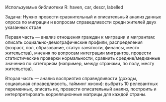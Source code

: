 Используемые библиотеки R: haven, car, descr, labelled

Задача:
Нужно провести сравнительный и описательный анализ данных опроса по миграции и вопросам справедливости среди жителей двух указанных стран

Первая часть — анализ отношения граждан к миграции и мигрантам: описать социально-демографические профили, распределения (возраст, пол, образование, статус занятости, финансы, место жительства), мнения по вопросам интеграции мигрантов, провести статистические проверки нормальности, сравнить средние/медианные значения по категориям (например, между странами, по полу, месту жительства).

Вторая часть — анализ восприятия справедливости (доходы, социальная справедливость, тайминг жизни): выбрать 10 релевантных переменных, описать их, провести описательный анализ, построить и интерпретировать корреляционные матрицы для каждой страны.
